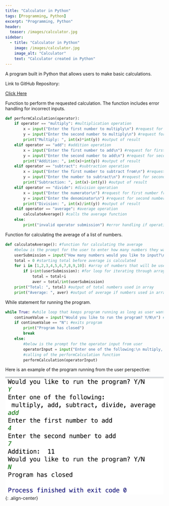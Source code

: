 ```yaml
---
title: "Calculator in Python"
tags: [Programming, Python]
excerpt: "Programming, Python"
header:
  teaser: /images/calculator.jpg
sidebar:
  - title: "Calculator in Python"
    image: /images/calculator.jpg
    image_alt: "Calculator"
    text: "Calculator created in Python"
---
```

A program built in Python that allows users to make basic calculations.

Link to GitHub Repository:

[Click Here](https://github.com/davidsuffolk/Python-Calculator)

Function to perform the requested calculation. The function includes error handling for incorrect inputs.

```python
def performCalculation(operator):
    if operator == "multiply": #multiplication operation
        x = input("Enter the first number to multiply\n") #request for first number from user
        y = input("Enter the second number to multiply\n") #request for second number from user
        print("Multiply: ", int(x)*int(y)) #output of result
    elif operator == "add": #addition operation
        x = input("Enter the first number to add\n") #request for first number from user
        y = input("Enter the second number to add\n") #request for second number from user
        print("Addition: ", int(x)+int(y)) #output of result
    elif operator == "subtract": #subtraction operation
        x = input("Enter the first number to subtract from\n") #request for first number from user
        y = input("Enter the number to subtract\n") #request for second number from user
        print("Subtraction: ", int(x)-int(y)) #output of result
    elif operator == "divide": #division operation
        x = input("Enter the numerator\n") #request for first number from user
        y = input("Enter the denominator\n") #request for second number from user
        print("Division: ", int(x)/int(y)) #output of result
    elif operator == "average": #average operation
        calculateAverage() #calls the average function
    else:
        print("invalid operator submission") #error handling if operation is not recognized
```
Function for calculating the average of a list of numbers.

```python
def calculateAverage(): #function for calculating the average
    #below is the prompt for the user to enter how many numbers they want to have averaged
    userSubmission = input("How many numbers would you like to input?\nWe will average numbers from our list\n Enter a value from 1-10\n")
    total = 0 #starting total before average is calculated
    for i in [1,2,3,4,5,6,7,8,9,10]: #array of numbers that will be used for the total and average calculations
        if i<int(userSubmission): #for loop for iterating through array
            total = total+i
            aver = total/int(userSubmission)
    print("Total: ", total) #output of total numbers used in array
    print("Average: ", aver) #output of average if numbers used in array
```

While statement for running the program.

```python
while True: #while loop that keeps program running as long as user wants
    continueValue = input("Would you like to run the program? Y/N\n") #opening prompt of program
    if continueValue == "N": #exits program
        print("Program has closed")
        break
    else:
        #below is the prompt for the operator input from user
        operatorInput = input("Enter one of the following:\n multiply, add, subtract, divide, average\n")
        #calling of the performCalculation function
        performCalculation(operatorInput)
```

Here is an example of the program running from the user perspective:

![image-center](/images/calculator_output.png){: .align-center}
